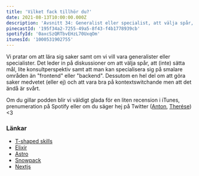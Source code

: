 ```yaml
---
title: 'Vilket fack tillhör du?'
date: 2021-08-13T10:00:00.000Z
description: 'Avsnitt 34: Generalist eller specialist, att välja spår, att lära sig saker och mycket mer.'
pinecastId: '195f34a2-7255-49a5-8f43-f4b1778939cb'
spotifyId: '0axcSzQRTbvEHzL70UxqOm'
itunesId: '1000531902755'
---
```


Vi pratar om att lära sig saker samt om vi vill vara generalister eller specialister. Det leder in på diskussioner om att välja spår, att (inte) sätta mål, lite konsultperspektiv samt att man kan specialisera sig på smalare områden än "frontend" eller "backend". Dessutom en hel del om att göra saker medvetet (eller ej) och att vara bra på kontextswitchande men att det ändå är svårt.

Om du gillar podden blir vi väldigt glada för en liten recension i iTunes, prenumeration på Spotify eller om du säger hej på Twitter ([Anton](https://twitter.com/Awnton), [Therése](https://twitter.com/tkomstadius)) <3

### Länkar

- [T-shaped skills](https://en.wikipedia.org/wiki/T-shaped_skills)
- [Elixir](https://elixir-lang.org)
- [Astro](https://astro.build)
- [Snowpack](https://www.snowpack.dev)
- [Nextjs](https://nextjs.org)
